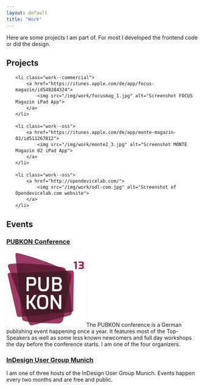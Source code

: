 ```yaml
---
layout: default
title: "Work"
---
```


Here are some projects I am part of. For most I developed the frontend code or did the design.

## Projects

<ul class="page--gallery work--list">

	<li class="work--commercial">
		<a href="https://itunes.apple.com/de/app/focus-magazin/id548284324">
			<img src="/img/work/focusmag_1.jpg" alt="Screenshot FOCUS Magazin iPad App">
		</a>
	</li>

	<li class="work--oss">
		<a href="https://itunes.apple.com/de/app/monte-magazin-02/id511267812">
			<img src="/img/work/monte2_3.jpg" alt="Screenshot MONTE Magazin 02 iPad App">
		</a>
	</li>

	<li class="work--oss">
		<a href="http://opendevicelab.com/">
			<img src="/img/work/odl-com.jpg" alt="Screenshot of Opendevicelab.com website">
		</a>
	</li>

</ul>

## Events

### [PUBKON Conference](http://pubkon.eu/)

![Logo of the PUBKON Conference showing the ](/img/work/PUBKON_13.svg) The PUBKON conference is a German publishing event happening once a year. It features most of the Top-Speakers as well as some less known newcomers and full day workshops the day before the conference starts. I am one of the four organizers.

### [InDesign User Group Munich](http://indesignusergroup.de/)

I am one of three hosts of the InDesign User Group Munich. Events happen every two months and are free and public.

